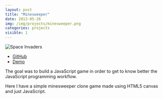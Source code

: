 ```yaml
---
layout: post
title: "Minesweeper"
date: 2013-05-26
img: /img/projects/minesweeper.png
categories: projects
visible: 1
---
```


![Space Invaders]({{file.path}}/img/projects/minesweeper.png)

* <a href="https://github.com/cintiamh/minesweeper" target="_blank">GitHub</a>
* <a href="http://lab.pandajapa.com/eds/minesweeper/" target="_blank">Demo</a>

The goal was to build a JavaScript game in order to get to know better the JavaScript programming workflow.

Here I have a simple minesweeper clone game made using HTML5 canvas and just JavaScript.